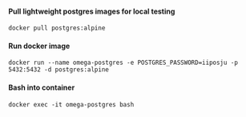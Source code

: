 #### Pull lightweight postgres images for local testing
	docker pull postgres:alpine


#### Run docker image
	docker run --name omega-postgres -e POSTGRES_PASSWORD=iiposju -p 5432:5432 -d postgres:alpine


#### Bash into container
	docker exec -it omega-postgres bash
